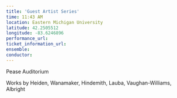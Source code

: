 ```yaml
---
title: 'Guest Artist Series'
time: 11:43 AM
location: Eastern Michigan University
latitude: 42.2505512
longitude: -83.6246896
performance_url: 
ticket_information_url: 
ensemble: 
conductor: 
---
```

Pease Auditorium

Works by Heiden, Wanamaker, Hindemith, Lauba, Vaughan-Williams, Albright
